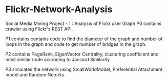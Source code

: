 # Flickr-Network-Analysis
Social Media Mining Project - 1 : Analysis of Flickr user Graph
P0 contains crawler using Flickr's REST API.

P1 contains contains code to find the diameter of the graph and number of loops in the graph and code to get number of bridges in the 
graph.

P2 contains PageRank, EigenVector Centrality, clustering coefficient and most similar node accroding to Jaccard Similarity

P3 simulates the network using SmallWorldModel, Preferential Attachment model and Random Netorks.
